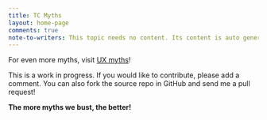 ```yaml
---
title: TC Myths
layout: home-page
comments: true
note-to-writers: This topic needs no content. Its content is auto generated when the site is built. Any content in this topic will be rendered after the auto-generated lists.
---
```


For even more myths, visit [UX myths](http://uxmyths.com/)!

This is a work in progress. If you would like to contribute, please add a comment. You can also fork the source repo in GitHub and send me a pull request! 

**The more myths we bust, the better!**